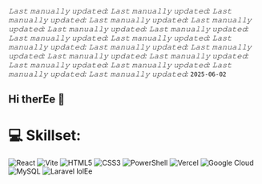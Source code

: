 *𝙻𝚊𝚜𝚝 𝚖𝚊𝚗𝚞𝚊𝚕𝚕𝚢 𝚞𝚙𝚍𝚊𝚝𝚎𝚍:* *𝙻𝚊𝚜𝚝 𝚖𝚊𝚗𝚞𝚊𝚕𝚕𝚢 𝚞𝚙𝚍𝚊𝚝𝚎𝚍:* *𝙻𝚊𝚜𝚝 𝚖𝚊𝚗𝚞𝚊𝚕𝚕𝚢 𝚞𝚙𝚍𝚊𝚝𝚎𝚍:* *𝙻𝚊𝚜𝚝 𝚖𝚊𝚗𝚞𝚊𝚕𝚕𝚢 𝚞𝚙𝚍𝚊𝚝𝚎𝚍:* *𝙻𝚊𝚜𝚝 𝚖𝚊𝚗𝚞𝚊𝚕𝚕𝚢 𝚞𝚙𝚍𝚊𝚝𝚎𝚍:* *𝙻𝚊𝚜𝚝 𝚖𝚊𝚗𝚞𝚊𝚕𝚕𝚢 𝚞𝚙𝚍𝚊𝚝𝚎𝚍:* *𝙻𝚊𝚜𝚝 𝚖𝚊𝚗𝚞𝚊𝚕𝚕𝚢 𝚞𝚙𝚍𝚊𝚝𝚎𝚍:* *𝙻𝚊𝚜𝚝 𝚖𝚊𝚗𝚞𝚊𝚕𝚕𝚢 𝚞𝚙𝚍𝚊𝚝𝚎𝚍:* *𝙻𝚊𝚜𝚝 𝚖𝚊𝚗𝚞𝚊𝚕𝚕𝚢 𝚞𝚙𝚍𝚊𝚝𝚎𝚍:* *𝙻𝚊𝚜𝚝 𝚖𝚊𝚗𝚞𝚊𝚕𝚕𝚢 𝚞𝚙𝚍𝚊𝚝𝚎𝚍:* *𝙻𝚊𝚜𝚝 𝚖𝚊𝚗𝚞𝚊𝚕𝚕𝚢 𝚞𝚙𝚍𝚊𝚝𝚎𝚍:* *𝙻𝚊𝚜𝚝 𝚖𝚊𝚗𝚞𝚊𝚕𝚕𝚢 𝚞𝚙𝚍𝚊𝚝𝚎𝚍:* *𝙻𝚊𝚜𝚝 𝚖𝚊𝚗𝚞𝚊𝚕𝚕𝚢 𝚞𝚙𝚍𝚊𝚝𝚎𝚍:* *𝙻𝚊𝚜𝚝 𝚖𝚊𝚗𝚞𝚊𝚕𝚕𝚢 𝚞𝚙𝚍𝚊𝚝𝚎𝚍:* *𝙻𝚊𝚜𝚝 𝚖𝚊𝚗𝚞𝚊𝚕𝚕𝚢 𝚞𝚙𝚍𝚊𝚝𝚎𝚍:* *𝙻𝚊𝚜𝚝 𝚖𝚊𝚗𝚞𝚊𝚕𝚕𝚢 𝚞𝚙𝚍𝚊𝚝𝚎𝚍:* *𝙻𝚊𝚜𝚝 𝚖𝚊𝚗𝚞𝚊𝚕𝚕𝚢 𝚞𝚙𝚍𝚊𝚝𝚎𝚍:* *𝙻𝚊𝚜𝚝 𝚖𝚊𝚗𝚞𝚊𝚕𝚕𝚢 𝚞𝚙𝚍𝚊𝚝𝚎𝚍:* `2025-06-02`

## Hi therEe 👋

# 💻 Skillset:
![React](https://img.shields.io/badge/react-%2320232a.svg?style=for-the-badge&logo=react&logoColor=%2361DAFB) ![Vite](https://img.shields.io/badge/vite-%23646CFF.svg?style=for-the-badge&logo=vite&logoColor=white)  ![HTML5](https://img.shields.io/badge/html5-%23E34F26.svg?style=for-the-badge&logo=html5&logoColor=white) ![CSS3](https://img.shields.io/badge/css3-%231572B6.svg?style=for-the-badge&logo=css3&logoColor=white) ![PowerShell](https://img.shields.io/badge/PowerShell-%235391FE.svg?style=for-the-badge&logo=powershell&logoColor=white) ![Vercel](https://img.shields.io/badge/vercel-%23000000.svg?style=for-the-badge&logo=vercel&logoColor=white) ![Google Cloud](https://img.shields.io/badge/GoogleCloud-%234285F4.svg?style=for-the-badge&logo=google-cloud&logoColor=white) ![MySQL](https://img.shields.io/badge/MySQL-4479A1?style=for-the-badge&logo=mysql&logoColor=white) ![Laravel](https://img.shields.io/badge/Laravel-11+-FF2D20?style=for-the-badge&logo=laravel) lolEe

<!--
**HGlennon/HGlennon** is a ✨ _special_ ✨ repository because its *𝙻𝚊𝚜𝚝 𝚖𝚊𝚗𝚞𝚊𝚕𝚕𝚢 𝚞𝚙𝚍𝚊𝚝𝚎𝚍:* *𝙻𝚊𝚜𝚝 𝚖𝚊𝚗𝚞𝚊𝚕𝚕𝚢 𝚞𝚙𝚍𝚊𝚝𝚎𝚍:* *𝙻𝚊𝚜𝚝 𝚖𝚊𝚗𝚞𝚊𝚕𝚕𝚢 𝚞𝚙𝚍𝚊𝚝𝚎𝚍:* *𝙻𝚊𝚜𝚝 𝚖𝚊𝚗𝚞𝚊𝚕𝚕𝚢 𝚞𝚙𝚍𝚊𝚝𝚎𝚍:* *𝙻𝚊𝚜𝚝 𝚖𝚊𝚗𝚞𝚊𝚕𝚕𝚢 𝚞𝚙𝚍𝚊𝚝𝚎𝚍:* *𝙻𝚊𝚜𝚝 𝚖𝚊𝚗𝚞𝚊𝚕𝚕𝚢 𝚞𝚙𝚍𝚊𝚝𝚎𝚍:* *𝙻𝚊𝚜𝚝 𝚖𝚊𝚗𝚞𝚊𝚕𝚕𝚢 𝚞𝚙𝚍𝚊𝚝𝚎𝚍:* *𝙻𝚊𝚜𝚝 𝚖𝚊𝚗𝚞𝚊𝚕𝚕𝚢 𝚞𝚙𝚍𝚊𝚝𝚎𝚍:* *𝙻𝚊𝚜𝚝 𝚖𝚊𝚗𝚞𝚊𝚕𝚕𝚢 𝚞𝚙𝚍𝚊𝚝𝚎𝚍:* *𝙻𝚊𝚜𝚝 𝚖𝚊𝚗𝚞𝚊𝚕𝚕𝚢 𝚞𝚙𝚍𝚊𝚝𝚎𝚍:* *𝙻𝚊𝚜𝚝 𝚖𝚊𝚗𝚞𝚊𝚕𝚕𝚢 𝚞𝚙𝚍𝚊𝚝𝚎𝚍:* *𝙻𝚊𝚜𝚝 𝚖𝚊𝚗𝚞𝚊𝚕𝚕𝚢 𝚞𝚙𝚍𝚊𝚝𝚎𝚍:* *𝙻𝚊𝚜𝚝 𝚖𝚊𝚗𝚞𝚊𝚕𝚕𝚢 𝚞𝚙𝚍𝚊𝚝𝚎𝚍:* *𝙻𝚊𝚜𝚝 𝚖𝚊𝚗𝚞𝚊𝚕𝚕𝚢 𝚞𝚙𝚍𝚊𝚝𝚎𝚍:* *𝙻𝚊𝚜𝚝 𝚖𝚊𝚗𝚞𝚊𝚕𝚕𝚢 𝚞𝚙𝚍𝚊𝚝𝚎𝚍:* *𝙻𝚊𝚜𝚝 𝚖𝚊𝚗𝚞𝚊𝚕𝚕𝚢 𝚞𝚙𝚍𝚊𝚝𝚎𝚍:* *𝙻𝚊𝚜𝚝 𝚖𝚊𝚗𝚞𝚊𝚕𝚕𝚢 𝚞𝚙𝚍𝚊𝚝𝚎𝚍:* `2025-06-02` (this file) appears on your GitHub profile.

Here are some ideas to get you started:

- 🔭 I’m currently working on ...
- 🌱 I’m currently learning ...
- 👯 I’m looking to collaborate on ...
- 🤔 I’m looking for help with ...
- 💬 Ask me about ...
- 📫 How to reach me: ...
- 😄 Pronouns: ...
- ⚡ Fun fact: ...
-->
